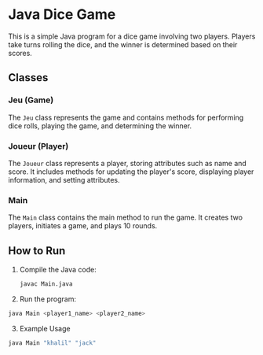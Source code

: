 # Java Dice Game

This is a simple Java program for a dice game involving two players. Players take turns rolling the dice, and the winner is determined based on their scores.

## Classes

### Jeu (Game)

The `Jeu` class represents the game and contains methods for performing dice rolls, playing the game, and determining the winner.

### Joueur (Player)

The `Joueur` class represents a player, storing attributes such as name and score. It includes methods for updating the player's score, displaying player information, and setting attributes.

### Main

The `Main` class contains the main method to run the game. It creates two players, initiates a game, and plays 10 rounds.

## How to Run

1. Compile the Java code:
   ```bash
   javac Main.java
2. Run the program:
```bash
java Main <player1_name> <player2_name>
```
3. Example Usage
```bash
java Main "khalil" "jack"

```

